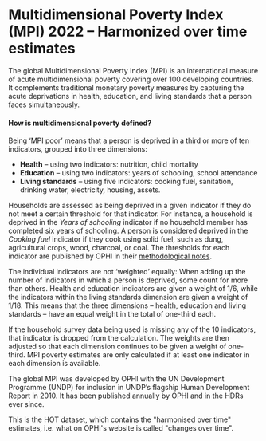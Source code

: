 # Multidimensional Poverty Index (MPI) 2022 – Harmonized over time estimates

The global Multidimensional Poverty Index (MPI) is an international measure of acute multidimensional poverty covering over 100 developing countries. It complements traditional monetary poverty measures by capturing the acute deprivations in health, education, and living standards that a person faces simultaneously.

<h4>How is multidimensional poverty defined?</h4>
Being ‘MPI poor’ means that a person is deprived in a third or more of ten indicators, grouped into three dimensions: 
<ul>
    <li><strong>Health</strong> – using two indicators: nutrition, child mortality 
    <li><strong>Education</strong> – using two indicators: years of schooling, school attendance
    <li><strong>Living standards</strong> – using five indicators: cooking fuel, sanitation, drinking water, electricity, housing, assets.</li>
</ul>
Households are assessed as being deprived in a given indicator if they do not meet a certain threshold for that indicator. For instance, a household is deprived in the <em>Years of schooling</em> indicator if no household member has completed six years of schooling. A person is considered deprived in the <em>Cooking fuel</em> indicator if they cook using solid fuel, such as dung, agricultural crops, wood, charcoal, or coal. The thresholds for each indicator are published by OPHI in their <a href="https://www.ophi.org.uk/wp-content/uploads/OPHI_MPI_MN_54_2022.pdf">methodological notes</a>.

The individual indicators are not ‘weighted’ equally: When adding up the number of indicators in which a person is deprived, some count for more than others. Health and education indicators are given a weight of 1/6, while the indicators within the living standards dimension are given a weight of 1/18. This means that the three dimensions – health, education and living standards – have an equal weight in the total of one-third each.

If the household survey data being used is missing any of the 10 indicators, that indicator is dropped from the calculation. The weights are then adjusted so that each dimension continues to be given a weight of one-third. MPI poverty estimates are only calculated if at least one indicator in each dimension is available.

The global MPI was developed by OPHI with the UN Development Programme (UNDP) for inclusion in UNDP’s flagship Human Development Report in 2010. It has been published annually by OPHI and in the HDRs ever since.

This is the HOT dataset, which contains the "harmonised over time" estimates, i.e. what on OPHI's website is called "changes over time".